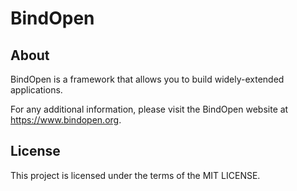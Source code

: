 # BindOpen

## About

BindOpen is a framework that allows you to build widely-extended applications.

For any additional information, please visit the BindOpen website at https://www.bindopen.org.

## License

This project is licensed under the terms of the MIT LICENSE.